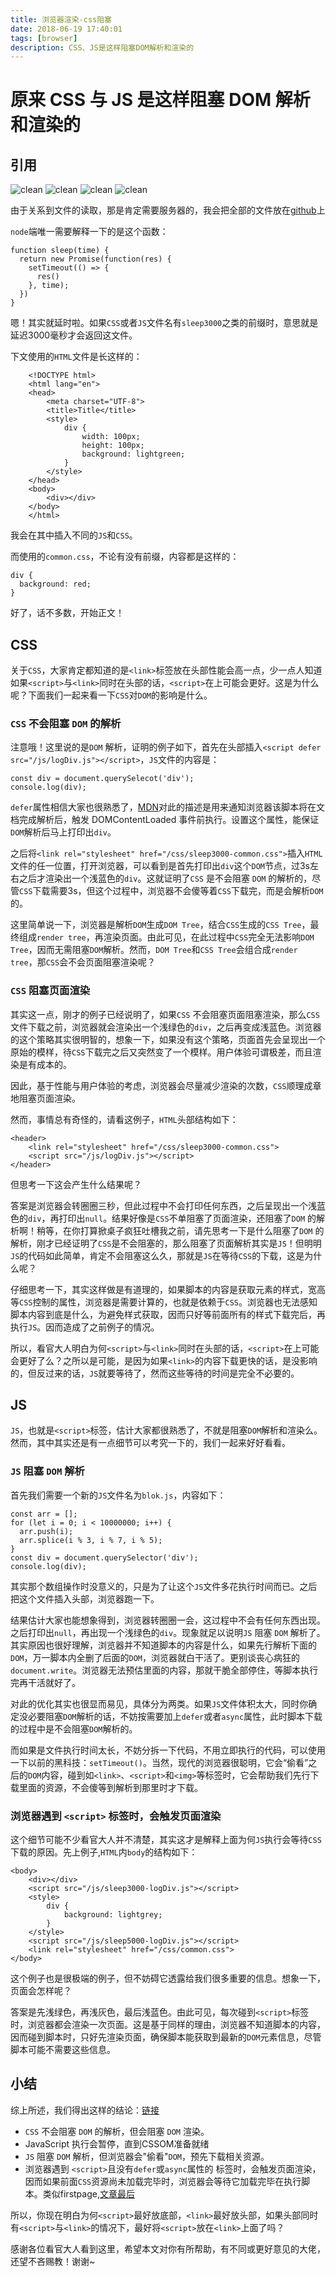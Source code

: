 ```yaml
---
title: 浏览器渲染-css阻塞
date: 2018-06-19 17:40:01
tags: [browser]
description: CSS、JS是这样阻塞DOM解析和渲染的
---
```


# 原来 CSS 与 JS 是这样阻塞 DOM 解析和渲染的

## 引用
![clean](/images/paint/yuanli.png)
![clean](/images/paint/lc.png)
![clean](/images/paint/sx.png)
![clean](/images/paint/defer.png)

由于关系到文件的读取，那是肯定需要服务器的，我会把全部的文件放在[github](https://github.com/Pzhicong/css-js-dom)上

`node`端唯一需要解释一下的是这个函数：

    function sleep(time) {
      return new Promise(function(res) {
        setTimeout(() => {
          res()
        }, time);
      })
    }

嗯！其实就延时啦。如果`CSS`或者`JS`文件名有`sleep3000`之类的前缀时，意思就是延迟3000毫秒才会返回这文件。

下文使用的`HTML`文件是长这样的：

```
    <!DOCTYPE html>
    <html lang="en">
    <head>
    	<meta charset="UTF-8">
    	<title>Title</title>
    	<style>
    		div {
    			width: 100px;
    			height: 100px;
    			background: lightgreen;
    		}
    	</style>
    </head>
    <body>
    	<div></div>
    </body>
    </html>
```

我会在其中插入不同的`JS`和`CSS`。

而使用的`common.css`，不论有没有前缀，内容都是这样的：

    div {
      background: red;
    }

好了，话不多数，开始正文！

## CSS

关于`CSS`，大家肯定都知道的是`<link>`标签放在头部性能会高一点，少一点人知道如果`<script>`与`<link>`同时在头部的话，`<script>`在上可能会更好。这是为什么呢？下面我们一起来看一下`CSS`对`DOM`的影响是什么。

###  `CSS` 不会阻塞 `DOM` 的解析

注意哦！这里说的是`DOM` 解析，证明的例子如下，首先在头部插入`<script defer src="/js/logDiv.js"></script>`，`JS`文件的内容是：
    
    const div = document.querySelecot('div');
    console.log(div);

`defer`属性相信大家也很熟悉了，[MDN](https://developer.mozilla.org/zh-CN/docs/Web/HTML/Element/script)对此的描述是用来通知浏览器该脚本将在文档完成解析后，触发 DOMContentLoaded 事件前执行。设置这个属性，能保证`DOM`解析后马上打印出`div`。

之后将`<link rel="stylesheet" href="/css/sleep3000-common.css">`插入`HTML`文件的任一位置，打开浏览器，可以看到是首先打印出`div`这个`DOM`节点，过3s左右之后才渲染出一个浅蓝色的`div`。这就证明了`CSS` 是不会阻塞 `DOM` 的解析的，尽管`CSS`下载需要3s，但这个过程中，浏览器不会傻等着`CSS`下载完，而是会解析`DOM`的。

这里简单说一下，浏览器是解析`DOM`生成`DOM Tree`，结合`CSS`生成的`CSS Tree`，最终组成`render tree`，再渲染页面。由此可见，在此过程中`CSS`完全无法影响`DOM Tree`，因而无需阻塞`DOM`解析。然而，`DOM Tree`和`CSS Tree`会组合成`render tree`，那`CSS`会不会页面阻塞渲染呢？

###  `CSS` 阻塞页面渲染

其实这一点，刚才的例子已经说明了，如果`CSS` 不会阻塞页面阻塞渲染，那么`CSS`文件下载之前，浏览器就会渲染出一个浅绿色的`div`，之后再变成浅蓝色。浏览器的这个策略其实很明智的，想象一下，如果没有这个策略，页面首先会呈现出一个原始的模样，待`CSS`下载完之后又突然变了一个模样。用户体验可谓极差，而且渲染是有成本的。

因此，基于性能与用户体验的考虑，浏览器会尽量减少渲染的次数，`CSS`顺理成章地阻塞页面渲染。

然而，事情总有奇怪的，请看这例子，`HTML`头部结构如下：
    
    <header>
        <link rel="stylesheet" href="/css/sleep3000-common.css">
	    <script src="/js/logDiv.js"></script>
    </header>
	
但思考一下这会产生什么结果呢？

答案是浏览器会转圈圈三秒，但此过程中不会打印任何东西，之后呈现出一个浅蓝色的`div`，再打印出`null`。结果好像是`CSS`不单阻塞了页面渲染，还阻塞了`DOM` 的解析啊！稍等，在你打算掀桌子疯狂吐槽我之前，请先思考一下是什么阻塞了`DOM` 的解析，刚才已经证明了`CSS`是不会阻塞的，那么阻塞了页面解析其实是`JS`！但明明`JS`的代码如此简单，肯定不会阻塞这么久，那就是`JS`在等待`CSS`的下载，这是为什么呢？

仔细思考一下，其实这样做是有道理的，如果脚本的内容是获取元素的样式，宽高等`CSS`控制的属性，浏览器是需要计算的，也就是依赖于`CSS`。浏览器也无法感知脚本内容到底是什么，为避免样式获取，因而只好等前面所有的样式下载完后，再执行`JS`。因而造成了之前例子的情况。

所以，看官大人明白为何`<script>`与`<link>`同时在头部的话，`<script>`在上可能会更好了么？之所以是可能，是因为如果`<link>`的内容下载更快的话，是没影响的，但反过来的话，`JS`就要等待了，然而这些等待的时间是完全不必要的。

## JS

`JS`，也就是`<script>`标签，估计大家都很熟悉了，不就是阻塞`DOM`解析和渲染么。然而，其中其实还是有一点细节可以考究一下的，我们一起来好好看看。

### `JS` 阻塞 `DOM` 解析

首先我们需要一个新的`JS`文件名为`blok.js`，内容如下：

    const arr = [];
    for (let i = 0; i < 10000000; i++) {
      arr.push(i);
      arr.splice(i % 3, i % 7, i % 5);
    }
    const div = document.querySelector('div');
    console.log(div);
    
其实那个数组操作时没意义的，只是为了让这个`JS`文件多花执行时间而已。之后把这个文件插入头部，浏览器跑一下。

结果估计大家也能想象得到，浏览器转圈圈一会，这过程中不会有任何东西出现。之后打印出`null`，再出现一个浅绿色的`div`。现象就足以说明`JS` 阻塞 `DOM` 解析了。其实原因也很好理解，浏览器并不知道脚本的内容是什么，如果先行解析下面的`DOM`，万一脚本内全删了后面的`DOM`，浏览器就白干活了。更别谈丧心病狂的`document.write`。浏览器无法预估里面的内容，那就干脆全部停住，等脚本执行完再干活就好了。

对此的优化其实也很显而易见，具体分为两类。如果`JS`文件体积太大，同时你确定没必要阻塞`DOM`解析的话，不妨按需要加上`defer`或者`async`属性，此时脚本下载的过程中是不会阻塞`DOM`解析的。

而如果是文件执行时间太长，不妨分拆一下代码，不用立即执行的代码，可以使用一下以前的黑科技：`setTimeout()`。当然，现代的浏览器很聪明，它会“偷看”之后的`DOM`内容，碰到如`<link>`、`<script>`和`<img>`等标签时，它会帮助我们先行下载里面的资源，不会傻等到解析到那里时才下载。

### 浏览器遇到 `<script>` 标签时，会触发页面渲染

这个细节可能不少看官大人并不清楚，其实这才是解释上面为何`JS`执行会等待`CSS`下载的原因。先上例子,`HTML`内`body`的结构如下：
    
    <body>
    	<div></div>
    	<script src="/js/sleep3000-logDiv.js"></script>
    	<style>
    		div {
    			background: lightgrey;
    		}
    	</style>
    	<script src="/js/sleep5000-logDiv.js"></script>
    	<link rel="stylesheet" href="/css/common.css">
    </body>
    
这个例子也是很极端的例子，但不妨碍它透露给我们很多重要的信息。想象一下，页面会怎样呢？

答案是先浅绿色，再浅灰色，最后浅蓝色。由此可见，每次碰到`<script>`标签时，浏览器都会渲染一次页面。这是基于同样的理由，浏览器不知道脚本的内容，因而碰到脚本时，只好先渲染页面，确保脚本能获取到最新的`DOM`元素信息，尽管脚本可能不需要这些信息。

## 小结

综上所述，我们得出这样的结论：[链接](https://www.cnblogs.com/yingsong/p/6170780.html)

* `CSS` 不会阻塞 `DOM` 的解析，但会阻塞 `DOM` 渲染。
* JavaScript 执行会暂停，直到CSSOM准备就绪
* `JS` 阻塞 `DOM` 解析，但浏览器会"偷看"`DOM`，预先下载相关资源。
* 浏览器遇到 `<script>`且没有`defer`或`async`属性的 标签时，会触发页面渲染，因而如果前面`CSS`资源尚未加载完毕时，浏览器会等待它加载完毕在执行脚本。类似firstpage,[文章最后](http://www.cnblogs.com/caizhenbo/p/6679478.html)

所以，你现在明白为何`<script>`最好放底部，`<link>`最好放头部，如果头部同时有`<script>`与`<link>`的情况下，最好将`<script>`放在`<link>`上面了吗？

感谢各位看官大人看到这里，希望本文对你有所帮助，有不同或更好意见的大佬，还望不吝赐教！谢谢~
